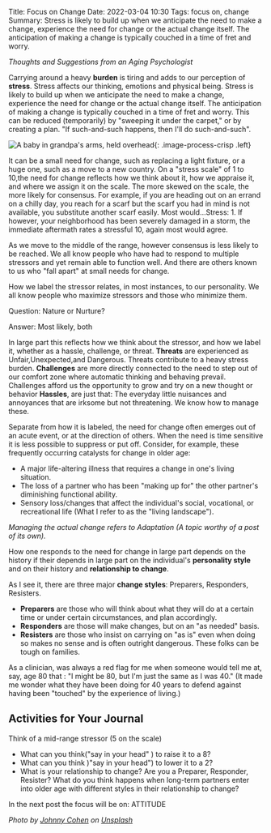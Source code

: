 Title: Focus on Change
Date: 2022-03-04 10:30
Tags: focus on, change
Summary: Stress is likely to build up when we anticipate the need to make a change, experience the need for change or the actual change itself. The anticipation of making a change is typically couched in a time of fret and worry.

_Thoughts and Suggestions from an Aging Psychologist_

Carrying around a heavy **burden** is tiring and adds to our perception of **stress**. Stress affects our thinking, emotions and physical being. Stress is likely to build up when we anticipate the need to make a change, experience the need for change or the actual change itself. The anticipation of making a change is typically couched in a time of fret and worry. This can be reduced (temporarily) by "sweeping it under the carpet," or by creating a plan. "If such-and-such happens, then I'll do such-and-such".

![A baby in grandpa's arms, held overhead]({static}/images/johnny-cohen-OxOxqLAWvE0-unsplash.jpg){: .image-process-crisp .left}

It can be a small need for change, such as replacing a light fixture, or a huge one, such as a move to a new country. On a "stress scale" of 1 to 10,the need for change reflects how we think about it, how we appraise it, and where we assign it on the scale. The more skewed on the scale, the more likely for consensus. For example, if you are heading out on an errand on a chilly day, you reach for a scarf but the scarf you had in mind is not available, you substitute another scarf easily. Most would...Stress: 1. If however, your neighborhood has been severely damaged in a storm, the immediate aftermath rates a stressful 10, again most would agree.

As we move to the middle of the range, however consensus is less likely to be reached. We all know people who have had to respond to multiple stressors and yet remain able to function well. And there are others known to us who "fall apart" at small needs for change.

How we label the stressor relates, in most instances, to our personality. We all know people who maximize stressors and those who minimize them.

Question: Nature or Nurture?

Answer: Most likely, both

In large part this reflects how we think about the stressor, and how we label it, whether as a hassle, challenge, or threat. **Threats** are experienced as Unfair,Unexpected,and Dangerous. Threats contribute to a heavy stress burden. **Challenges** are more directly connected to the need to step out of our comfort zone where automatic thinking and behaving prevail. Challenges afford us the opportunity to grow and try on a new thought or behavior **Hassles**, are just that: The everyday little nuisances and annoyances that are irksome but not threatening. We know how to manage these.

Separate from how it is labeled, the need for change often emerges out of an acute event, or at the direction of others. When the need is time sensitive it is less possible to suppress or put off. Consider, for example, these frequently occurring catalysts for change in older age:

* A major life-altering illness that requires a change in one's living situation.
* The loss of a partner who has been "making up for" the other partner's diminishing functional ability.
* Sensory loss/changes that affect the individual's social, vocational, or recreational life (What I refer to as the "living landscape").

_Managing the actual change refers to Adaptation (A topic worthy of a post of its own)._

How one responds to the need for change in large part depends on the history if their depends in large part on the individual's **personality style** and on their history and **relationship to change**.

As I see it, there are three major **change styles**: Preparers, Responders, Resisters.

* **Preparers** are those who will think about what they will do at a certain time or under certain circumstances, and plan accordingly.
* **Responders** are those will make changes, but on an "as needed" basis.
* **Resisters** are those who insist on carrying on "as is" even when doing so makes no sense and is often outright dangerous. These folks can be tough on families.

As a clinician, was always a red flag for me when someone would tell me at, say, age 80 that : "I might be 80, but I'm just the same as I was 40." (It made me wonder what they have been doing for 40 years to defend against having been "touched" by the experience of living.)

## Activities for Your Journal

Think of a mid-range stressor (5 on the scale)

* What can you think("say in your head" ) to raise it to a 8?
* What can you think )"say in your head") to lower it to a 2?
* What is your relationship to change? Are you a Preparer, Responder, Resister? What do you think happens when long-term partners enter into older age with different styles in their relationship to change?

In the next post the focus will be on: ATTITUDE

_Photo by [Johnny Cohen](https://unsplash.com/@jonecohen) on [Unsplash](https://unsplash.com/)_
